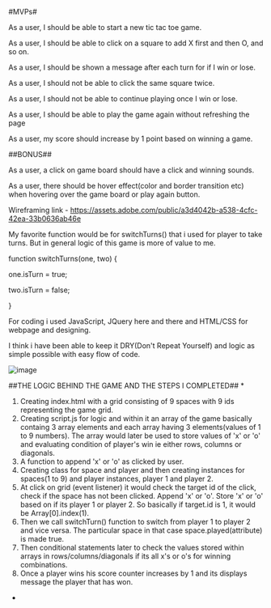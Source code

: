 #MVPs#

As a user, I should be able to start a new tic tac toe game.

As a user, I should be able to click on a square to add X first and then O, and so on.

As a user, I should be shown a message after each turn for if I win or lose.

As a user, I should not be able to click the same square twice.

As a user, I should not be able to continue playing once I win or lose.

As a user, I should be able to play the game again without refreshing the page

As a user, my score should increase by 1 point based on winning a game.

##BONUS##

As a user, a click on game board should have a click and winning sounds.

As a user, there should be hover effect(color and border transition etc) when hovering over the game board or play again button.

Wireframing link - https://assets.adobe.com/public/a3d4042b-a538-4cfc-42ea-33b0636ab46e

My favorite function would be for switchTurns() that i used for player to take turns. But in general logic of this game is more of value to me.

function switchTurns(one, two) {

one.isTurn = true;

two.isTurn = false;

}

For coding i used JavaScript, JQuery here and there and HTML/CSS for webpage and designing.

I think i have been able to keep it DRY(Don't Repeat Yourself) and logic as simple possible with easy flow of code.

![image](https://user-images.githubusercontent.com/94148009/144143772-a9de50b2-4636-4095-a506-1249905a5aa3.png)



  ##THE LOGIC BEHIND THE GAME AND THE STEPS I COMPLETED##
  *
  1. Creating index.html with a grid consisting of 9 spaces with 9 ids representing the game grid.
  2. Creating script.js for logic and within it an array of the game basically containg 3 array elements and each array having 3 elements(values of 1 to 9 numbers).      The array would later be used to store values of 'x' or 'o' and evaluating condition of player's win ie either rows, columns or diagonals.
  3. A function to append 'x' or 'o' as clicked by user.
  4. Creating class for space and player and then creating instances for spaces(1 to 9) and player instances, player 1 and player 2.
  5. At click on grid (event listener) it would check the target id of the click, check if the space has not been clicked. Append 'x' or 'o'. Store 'x' or 'o' based      on if its player 1 or player 2. So basically if target.id is 1, it would be Array[0].index(1).
  6. Then we call switchTurn() function to switch from player 1 to player 2 and vice versa. The particular space in that case space.played(attribute) is made true.
  8. Then conditional statements later to check the values stored within arrays in rows/columns/diagonals if its all x's or o's for winning combinations.
  9. Once a player wins his score counter increases by 1 and its displays message the player that has won.
  *

